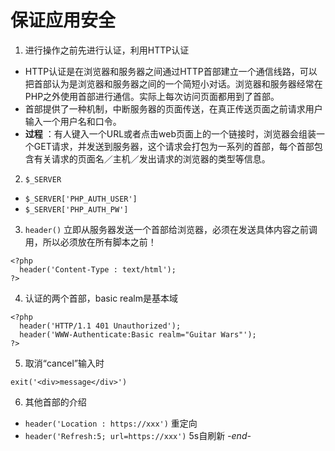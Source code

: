 # 保证应用安全

1. 进行操作之前先进行认证，利用HTTP认证
  * HTTP认证是在浏览器和服务器之间通过HTTP首部建立一个通信线路，可以把首部认为是浏览器和服务器之间的一个简短小对话。浏览器和服务器经常在PHP之外使用首部进行通信。实际上每次访问页面都用到了首部。
  * 首部提供了一种机制，中断服务器的页面传送，在真正传送页面之前请求用户输入一个用户名和口令。
  * **过程** ：有人键入一个URL或者点击web页面上的一个链接时，浏览器会组装一个GET请求，并发送到服务器，这个请求会打包为一系列的首部，每个首部包含有关请求的页面名／主机／发出请求的浏览器的类型等信息。
2. `$_SERVER`
  * `$_SERVER['PHP_AUTH_USER']`
  * `$_SERVER['PHP_AUTH_PW']`
3. `header()` 立即从服务器发送一个首部给浏览器，必须在发送具体内容之前调用，所以必须放在所有脚本之前！
  ```
  <?php
    header('Content-Type : text/html');
  ?>
  ```
4. 认证的两个首部，basic realm是基本域
  ```
  <?php
    header('HTTP/1.1 401 Unauthorized');
    header('WWW-Authenticate:Basic realm="Guitar Wars"');
  ?>
  ```
5. 取消“cancel”输入时
  ```
  exit('<div>message</div>')
  ```
6. 其他首部的介绍
  * `header('Location : https://xxx')` 重定向
  * `header('Refresh:5; url=https://xxx')` 5s自刷新
*-end-*

